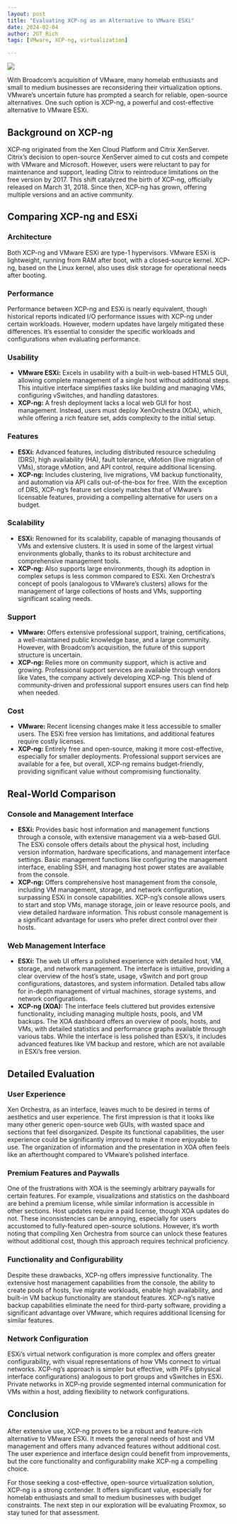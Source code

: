 ```yaml
---
layout: post
title: "Evaluating XCP-ng as an Alternative to VMware ESXi"
date: 2024-02-04
author: 2GT_Rich
tags: [VMware, XCP-ng, virtualization]

---
```


![](//youtu.be/cSwmtg7sJb4)

With Broadcom’s acquisition of VMware, many homelab enthusiasts and small to medium businesses are reconsidering their virtualization options. VMware’s uncertain future has prompted a search for reliable, open-source alternatives. One such option is XCP-ng, a powerful and cost-effective alternative to VMware ESXi.

## Background on XCP-ng

XCP-ng originated from the Xen Cloud Platform and Citrix XenServer. Citrix’s decision to open-source XenServer aimed to cut costs and compete with VMware and Microsoft. However, users were reluctant to pay for maintenance and support, leading Citrix to reintroduce limitations on the free version by 2017. This shift catalyzed the birth of XCP-ng, officially released on March 31, 2018. Since then, XCP-ng has grown, offering multiple versions and an active community.

## Comparing XCP-ng and ESXi

### Architecture

Both XCP-ng and VMware ESXi are type-1 hypervisors. VMware ESXi is lightweight, running from RAM after boot, with a closed-source kernel. XCP-ng, based on the Linux kernel, also uses disk storage for operational needs after booting.

### Performance

Performance between XCP-ng and ESXi is nearly equivalent, though historical reports indicated I/O performance issues with XCP-ng under certain workloads. However, modern updates have largely mitigated these differences. It’s essential to consider the specific workloads and configurations when evaluating performance.

### Usability

- **VMware ESXi:** Excels in usability with a built-in web-based HTML5 GUI, allowing complete management of a single host without additional steps. This intuitive interface simplifies tasks like building and managing VMs, configuring vSwitches, and handling datastores.
- **XCP-ng:** A fresh deployment lacks a local web GUI for host management. Instead, users must deploy XenOrchestra (XOA), which, while offering a rich feature set, adds complexity to the initial setup.

### Features

- **ESXi:** Advanced features, including distributed resource scheduling (DRS), high availability (HA), fault tolerance, vMotion (live migration of VMs), storage vMotion, and API control, require additional licensing.
- **XCP-ng:** Includes clustering, live migrations, VM backup functionality, and automation via API calls out-of-the-box for free. With the exception of DRS, XCP-ng’s feature set closely matches that of VMware’s licensable features, providing a compelling alternative for users on a budget.

### Scalability

- **ESXi:** Renowned for its scalability, capable of managing thousands of VMs and extensive clusters. It is used in some of the largest virtual environments globally, thanks to its robust architecture and comprehensive management tools.
- **XCP-ng:** Also supports large environments, though its adoption in complex setups is less common compared to ESXi. Xen Orchestra’s concept of pools (analogous to VMware’s clusters) allows for the management of large collections of hosts and VMs, supporting significant scaling needs.

### Support

- **VMware:** Offers extensive professional support, training, certifications, a well-maintained public knowledge base, and a large community. However, with Broadcom’s acquisition, the future of this support structure is uncertain.
- **XCP-ng:** Relies more on community support, which is active and growing. Professional support services are available through vendors like Vates, the company actively developing XCP-ng. This blend of community-driven and professional support ensures users can find help when needed.

### Cost

- **VMware:** Recent licensing changes make it less accessible to smaller users. The ESXi free version has limitations, and additional features require costly licenses.
- **XCP-ng:** Entirely free and open-source, making it more cost-effective, especially for smaller deployments. Professional support services are available for a fee, but overall, XCP-ng remains budget-friendly, providing significant value without compromising functionality.

## Real-World Comparison

### Console and Management Interface

- **ESXi:** Provides basic host information and management functions through a console, with extensive management via a web-based GUI. The ESXi console offers details about the physical host, including version information, hardware specifications, and management interface settings. Basic management functions like configuring the management interface, enabling SSH, and managing host power states are available from the console.
- **XCP-ng:** Offers comprehensive host management from the console, including VM management, storage, and network configuration, surpassing ESXi in console capabilities. XCP-ng’s console allows users to start and stop VMs, manage storage, join or leave resource pools, and view detailed hardware information. This robust console management is a significant advantage for users who prefer direct control over their hosts.

### Web Management Interface

- **ESXi:** The web UI offers a polished experience with detailed host, VM, storage, and network management. The interface is intuitive, providing a clear overview of the host’s state, usage, vSwitch and port group configurations, datastores, and system information. Detailed tabs allow for in-depth management of virtual machines, storage systems, and network configurations.
- **XCP-ng (XOA):** The interface feels cluttered but provides extensive functionality, including managing multiple hosts, pools, and VM backups. The XOA dashboard offers an overview of pools, hosts, and VMs, with detailed statistics and performance graphs available through various tabs. While the interface is less polished than ESXi’s, it includes advanced features like VM backup and restore, which are not available in ESXi’s free version.

## Detailed Evaluation

### User Experience

Xen Orchestra, as an interface, leaves much to be desired in terms of aesthetics and user experience. The first impression is that it looks like many other generic open-source web GUIs, with wasted space and sections that feel disorganized. Despite its functional capabilities, the user experience could be significantly improved to make it more enjoyable to use. The organization of information and the presentation in XOA often feels like an afterthought compared to VMware’s polished interface.

### Premium Features and Paywalls

One of the frustrations with XOA is the seemingly arbitrary paywalls for certain features. For example, visualizations and statistics on the dashboard are behind a premium license, while similar information is accessible in other sections. Host updates require a paid license, though XOA updates do not. These inconsistencies can be annoying, especially for users accustomed to fully-featured open-source solutions. However, it’s worth noting that compiling Xen Orchestra from source can unlock these features without additional cost, though this approach requires technical proficiency.

### Functionality and Configurability

Despite these drawbacks, XCP-ng offers impressive functionality. The extensive host management capabilities from the console, the ability to create pools of hosts, live migrate workloads, enable high availability, and built-in VM backup functionality are standout features. XCP-ng’s native backup capabilities eliminate the need for third-party software, providing a significant advantage over VMware, which requires additional licensing for similar features.

### Network Configuration

ESXi’s virtual network configuration is more complex and offers greater configurability, with visual representations of how VMs connect to virtual networks. XCP-ng’s approach is simpler but effective, with PIFs (physical interface configurations) analogous to port groups and vSwitches in ESXi. Private networks in XCP-ng provide segmented internal communication for VMs within a host, adding flexibility to network configurations.

## Conclusion

After extensive use, XCP-ng proves to be a robust and feature-rich alternative to VMware ESXi. It meets the general needs of host and VM management and offers many advanced features without additional cost. The user experience and interface design could benefit from improvements, but the core functionality and configurability make XCP-ng a compelling choice.

For those seeking a cost-effective, open-source virtualization solution, XCP-ng is a strong contender. It offers significant value, especially for homelab enthusiasts and small to medium businesses with budget constraints. The next step in our exploration will be evaluating Proxmox, so stay tuned for that assessment.
